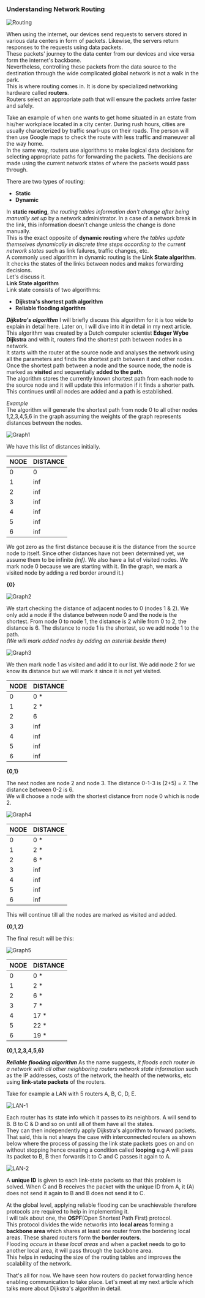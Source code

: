 ### Understanding Network Routing

![Routing](routing.jpeg)

When using the internet, our devices send requests to servers stored in various data centers in form of packets. Likewise, the servers return responses to the requests using data packets.</br>
These packets' journey to the data center from our devices and vice versa form the internet's backbone.</br>
Nevertheless, controlling these packets from the data source to the destination through the wide complicated global network is not a walk in the park.</br>
This is where routing comes in. It is done by specialized networking hardware called **routers**.</br>
Routers select an appropriate path that will ensure the packets arrive faster and safely.</br>

Take an example of when one wants to get home situated in an estate from his/her workplace located in a city center. During rush hours, cities are usually characterized by traffic snarl-ups on their roads. The person will then use Google maps to check the route with less traffic and maneuver all the way home.</br>
In the same way, routers use algorithms to make logical data decisions for selecting appropriate paths for forwarding the packets. The decisions are made using the current network states of where the packets would pass through.

There are two types of routing:</br>
- **Static**</br>
- **Dynamic**</br>

In **static routing**, *the routing tables information don't change after being manually set up* by a network administrator. In a case of a network break in the link, this information doesn't change unless the change is done manually.</br>
This is the exact opposite of **dynamic routing** where *the tables update themselves dynamically in discrete time steps according to the current network states* such as link failures, traffic changes, etc.</br>
A commonly used algorithm in dynamic routing is the **Link State algorithm**. It checks the states of the links between nodes and makes forwarding decisions.</br>
Let's discuss it.</br>
**Link State algorithm**</br>
Link state consists of two algorithms:</br>
- **Dijkstra's shortest path algorithm**</br>
- **Reliable flooding algorithm**</br>

***Dijkstra's algorithm***
I will briefly discuss this algorithm for it is too wide to explain in detail here. Later on, I will dive into it in detail in my next article.</br>
This algorithm was created by a Dutch computer scientist **Edsger Wybe Dijkstra** and with it, routers find the shortest path between nodes in a network.</br>
It starts with the router at the source node and analyses the network using all the parameters and finds the shortest path between it and other nodes.</br>
Once the shortest path between a node and the source node, the node is marked as **visited** and sequentially **added to the path**.</br>
The algorithm stores the currently known shortest path from each node to the source node and it will update this information if it finds a shorter path.</br>
This continues until all nodes are added and a path is established.</br>

*Example*</br>
The algorithm will generate the shortest path from node 0 to all other nodes 1,2,3,4,5,6 in the graph assuming the weights of the graph represents distances between the nodes.

![Graph1](routing1.png)

We have this list of distances initially.

|NODE|DISTANCE|
---|---|
0|0|
1|inf|
2|inf|
3|inf|
4|inf|
5|inf|
6|inf|

We got zero as the first distance because it is the distance from the source node to itself.
Since other distances have not been determined yet, we assume them to be infinite *(inf)*.
We also have a list of visited nodes. We mark node 0 because we are starting with it. 
(In the graph, we mark a visited node by adding a red border around it.)

**{0}**

![Graph2](routing3.png)

We start checking the distance of adjacent nodes to 0 (nodes 1 & 2).
We only add a node if the distance between node 0 and the node is the shortest.
From node 0 to node 1, the distance is 2 while from 0 to 2, the distance is 6. The distance to node 1 is the shortest, so we add node 1 to the path.</br>
*(We will mark added nodes by adding an asterisk beside them)*

![Graph3](routing4.png)

We then mark node 1 as visited and add it to our list. We add node 2 for we know its distance but we will mark it since it is not yet visited.

|NODE|DISTANCE|
---|---|
0|0 *|
1|2 *|
2|6|
3|inf|
4|inf|
5|inf|
6|inf|

**{0,1}**


The next nodes are node 2 and node 3. 
The distance 0-1-3 is (2+5) = 7.
The distance between 0-2 is 6.</br>
We will choose a node with the shortest distance from node 0 which is node 2.</br>

![Graph4](routing6.png)

|NODE|DISTANCE|
---|---|
0|0 *|
1|2 *|
2|6 *|
3|inf|
4|inf|
5|inf|
6|inf|

 This will continue till all the nodes are marked as visited and added.

**{0,1,2}**

The final result will be this:

![Graph5](routing8.png)


|NODE|DISTANCE|
---|---|
0|0 *|
1|2 *|
2|6 *|
3|7 *|
4|17 *|
5|22 *|
6|19 *|

**{0,1,2,3,4,5,6}**

***Reliable flooding algorithm***
As the name suggests, *it floods each router in a network with all other neighboring routers network state information* such as the IP addresses, costs of the network, the health of the networks, etc using **link-state packets** of the routers.</br>

 Take for example a LAN with 5 routers A, B, C, D, E.

![LAN-1](LAN-1.png)

Each router has its state info which it passes to its neighbors. A will send to B. B to C & D and so on until all of them have all the states.</br>
They can then independently apply Dijkstra's algorithm to forward packets.</br>
That said, this is not always the case with interconnected routers as shown below where the process of passing the link state packets goes on and on without stopping hence creating a condition called **looping** e.g A will pass its packet to B, B then forwards it to C and C passes it again to A.

![LAN-2](LAN-2.png)

A **unique ID** is given to each link-state packets so that this problem is solved.
When C and B receives the packet with the unique ID from A, it (A) does not send it again to B and B does not send it to C.</br>

At the global level, applying reliable flooding can be unachievable therefore protocols are required to help in implementing it.</br>
I will talk about one, the **OSPF**(Open Shortest Path First) protocol.</br>
This protocol divides the wide networks into **local areas** forming a **backbone area** which shares at least one router from the bordering local areas. These shared routers form the **border routers**.</br>
Flooding *occurs in these local areas* and when a packet needs to go to another local area, it will pass through the backbone area.</br>
This helps in reducing the size of the routing tables and improves the scalability of the network.

That's all for now. We have seen how routers do packet forwarding hence enabling communication to take place. Let's meet at my next article which talks more about Dijkstra's algorithm in detail.

